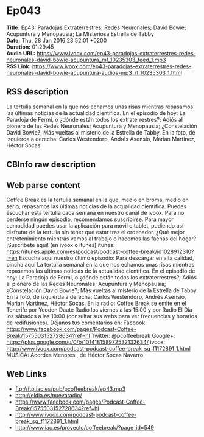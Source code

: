 # Ep043  
**Title:** Ep43: Paradojas Extraterrestres; Redes Neuronales; David Bowie; Acupuntura y Menopausia; La Misteriosa Estrella de Tabby  
**Date:** Thu, 28 Jan 2016 23:52:01 +0200  
**Duration:** 01:29:45  
**Audio URL:** https://www.ivoox.com/ep43-paradojas-extraterrestres-redes-neuronales-david-bowie-acupuntura_mf_10235303_feed_1.mp3  
**RSS Link:** https://www.ivoox.com/ep43-paradojas-extraterrestres-redes-neuronales-david-bowie-acupuntura-audios-mp3_rf_10235303_1.html  

## RSS description
La tertulia semanal en la que nos echamos unas risas mientras repasamos las últimas noticias de la actualidad científica. En el episodio de hoy: La Paradoja de Fermi, o ¿dónde están todos los extraterrestres?; Adiós al pionero de las Redes Neuronales; Acupuntura y Menopausia; ¿Constelación David Bowie?; Más vueltas al misterio de la Estrella de Tabby. En la foto, de izquierda a derecha: Carlos Westendorp, Andrés Asensio, Marian Martínez, Héctor Socas

## CBInfo raw description


## Web parse content
Coffee Break es la tertulia semanal en la que, medio en broma, medio en serio, repasamos las últimas noticias de la actualidad científica. Puedes escuchar esta tertulia cada semana en nuestro canal de ivoox. Para no perderse ningún episodio, recomendamos suscribirse. Para mayor comodidad puedes usar la aplicación para móvil o tablet, pudiendo así disfrutar de la tertulia sin tener que estar tras el ordenador. ¿Qué mejor entretenimiento mientras vamos al trabajo o hacemos las faenas del hogar? ¡Suscríbete aquí! (en ivoox o itunes) itunes: https://itunes.apple.com/es/podcast/podcast-coffee-break/id1028912310?l=en Escucha aquí nuestro último episodio: Para descargar en alta calidad, pincha aquí La tertulia semanal en la que nos echamos unas risas mientras repasamos las últimas noticias de la actualidad científica. En el episodio de hoy: La Paradoja de Fermi, o ¿dónde están todos los extraterrestres?; Adiós al pionero de las Redes Neuronales; Acupuntura y Menopausia; ¿Constelación David Bowie?; Más vueltas al misterio de la Estrella de Tabby. En la foto, de izquierda a derecha: Carlos Westendorp, Andrés Asensio, Marian Martínez, Héctor Socas. En la radio: Coffee Break se emite en el Tenerife por Ycoden Daute Radio los viernes a las 15:00 y por Radio El Día los sábados a las 10:00 (consultar sus webs para ver frecuencias y horarios de redifusiones). Déjanos tus comentarios en: Facbook: https://www.facebook.com/pages/Podcast-Coffee-Break/1575503152728634?ref=hl Twitter: @pcoffeebreak Google+: https://plus.google.com/u/0/b/101418158972532132634/ ivoox: http://www.ivoox.com/podcast-podcast-coffee-break_sq_f1172891_1.html MÚSICA: Acordes Menores , de Héctor Socas Navarro

## Web Links
- ftp://ftp.iac.es/pub/pcoffeebreak/ep43.mp3
- http://eldia.es/nuevaradio/
- https://www.facebook.com/pages/Podcast-Coffee-Break/1575503152728634?ref=hl
- http://www.ivoox.com/podcast-podcast-coffee-break_sq_f1172891_1.html
- http://www.iac.es/proyecto/coffeebreak/?page_id=549